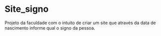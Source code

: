 # Site_signo
Projeto da faculdade com o intuito de criar um site que através da data de nascimento informe qual o signo da pessoa.
